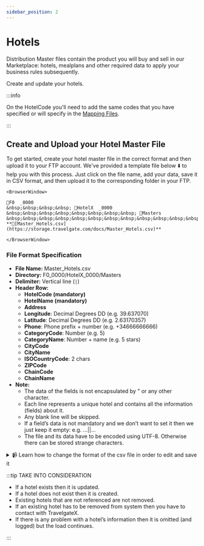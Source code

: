 ```yaml
---
sidebar_position: 2
---
```


# Hotels

Distribution Master files contain the product you will buy and sell in our Marketplace: hotels, mealplans and other required data to apply your business rules subsequently.

Create and update your hotels.

:::info

On the HotelCode you'll need to add the same codes that you have specified or will specify in the [Mapping Files](../mapping-files/mapping).

:::

## Create and Upload your Hotel Master File

To get started, create your hotel master file in the correct format and then upload it to your FTP account. We've provided a template file below ⬇️ to help you with this process. Just click on the file name, add your data, save it in CSV format, and then upload it to the corresponding folder in your FTP.


```mdx-code-block
<BrowserWindow>

📁F0  _0000  
&nbsp;&nbsp;&nbsp;&nbsp; 📁HotelX  _0000  
&nbsp;&nbsp;&nbsp;&nbsp;&nbsp;&nbsp;&nbsp;&nbsp; 📁Masters  
&nbsp;&nbsp;&nbsp;&nbsp;&nbsp;&nbsp;&nbsp;&nbsp;&nbsp;&nbsp;&nbsp;&nbsp; **📄[Master_Hotels.csv](https://storage.travelgate.com/docs/Master_Hotels.csv)**  

</BrowserWindow>
```


### File Format Specification

* **File Name:** Master_Hotels.csv
* **Directory:** F0\_0000/HotelX\_0000/Masters
* **Delimiter:** Vertical line (`|`)
* **Header Row:**
   * **HotelCode (mandatory)**
   * **HotelName (mandatory)**
   * **Address**
   * **Longitude**: Decimal Degrees DD (e.g. 39.637070)
   * **Latitude**: Decimal Degrees DD (e.g. 2.63170357)
   * **Phone**: Phone prefix + number (e.g. +34666666666)
   * **CategoryCode**: Number (e.g. 5)
   * **CategoryName**: Number + name (e.g. 5 stars)
   * **CityCode**
   * **CityName**
   * **ISOCountryCode**: 2 chars
   * **ZIPCode**  
   * **ChainCode** 
   * **ChainName**     
* **Note:**
   * The data of the fields is not encapsulated by " or any other character.
   * Each line represents a unique hotel and contains all the information (fields) about it.
   * Any blank line will be skipped.
   * If a field’s data is not mandatory and we don’t want to set it then we just keep it empty: e.g. …||…
   * The file and its data have to be encoded using UTF-8. Otherwise there can be stored strange characters.

<details>
    <summary>📹 Learn how to change the format of the csv file in order to edit and save it</summary>
    <div>
        <div><iframe width="560" height="315" src="https://www.youtube.com/embed/XkOk3SkZ0Sg?si=TYhN1QfMwYE1fusw&amp;controls=0" title="YouTube video player" frameborder="0" allow="accelerometer; autoplay; clipboard-write; encrypted-media; gyroscope; picture-in-picture; web-share" allowfullscreen></iframe></div>
    </div>
</details>


:::tip TAKE INTO CONSIDERATION

* If a hotel exists then it is updated.
* If a hotel does not exist then it is created.
* Existing hotels that are not referenced are not removed.
* If an existing hotel has to be removed from system then you have to contact with TravelgateX.
* If there is any problem with a hotel’s information then it is omitted (and logged) but the load continues.

:::